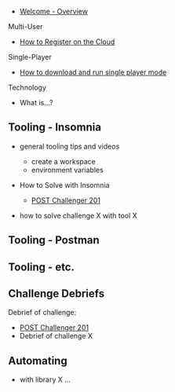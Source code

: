 - [Welcome - Overview](00_welcome.md)

Multi-User

- [How to Register on the Cloud](10_how_to_register_cloud_challenger.md)

Single-Player

- [How to download and run single player mode](20_how_to_download_run_single_player.md)

Technology

- What is...?


## Tooling - Insomnia

- general tooling tips and videos
    - create a workspace
    - environment variables
- How to Solve with Insomnia
    - [POST Challenger 201](how-to/post_challenger_201.md)
        
- how to solve challenge X with tool X

## Tooling - Postman

## Tooling - etc.

## Challenge Debriefs

Debrief of challenge:

- [POST Challenger 201](debrief/post_challenger_201.md)
- Debrief of challenge X

## Automating

- with library X ...